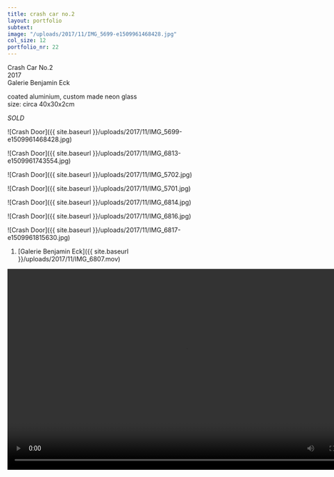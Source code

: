 ```yaml
---
title: crash car no.2
layout: portfolio
subtext: 
image: "/uploads/2017/11/IMG_5699-e1509961468428.jpg"
col_size: 12
portfolio_nr: 22
---
```


Crash Car No.2  
2017  
Galerie Benjamin Eck

coated aluminium, custom made neon glass  
size: circa 40x30x2cm

_SOLD_

![Crash Door]({{ site.baseurl }}/uploads/2017/11/IMG_5699-e1509961468428.jpg)

![Crash Door]({{ site.baseurl }}/uploads/2017/11/IMG_6813-e1509961743554.jpg)

![Crash Door]({{ site.baseurl }}/uploads/2017/11/IMG_5702.jpg)

![Crash Door]({{ site.baseurl }}/uploads/2017/11/IMG_5701.jpg)

![Crash Door]({{ site.baseurl }}/uploads/2017/11/IMG_6814.jpg)

![Crash Door]({{ site.baseurl }}/uploads/2017/11/IMG_6816.jpg)

![Crash Door]({{ site.baseurl }}/uploads/2017/11/IMG_6817-e1509961815630.jpg)

<div class="wp-playlist wp-video-playlist wp-playlist-light">

<noscript>

1.  [Galerie Benjamin Eck]({{ site.baseurl }}/uploads/2017/11/IMG_6807.mov)

</noscript>

<video controls="controls" width="800" height="450" name="Galerie Benjamin Eck">
  <source src="{{ site.baseurl }}/uploads/2017/11/IMG_6807.mov">
</video>